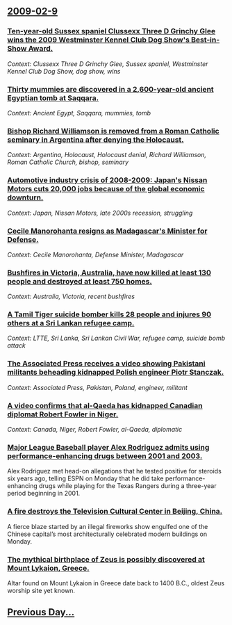 ## [2009-02-9](/news/2009/02/9/index.md)

### [ Ten-year-old Sussex spaniel Clussexx Three D Grinchy Glee wins the 2009 Westminster Kennel Club Dog Show's Best-in-Show Award. ](/news/2009/02/9/ten-year-old-sussex-spaniel-clussexx-three-d-grinchy-glee-wins-the-2009-westminster-kennel-club-dog-show-s-best-in-show-award.md)
_Context: Clussexx Three D Grinchy Glee, Sussex spaniel, Westminster Kennel Club Dog Show, dog show, wins_

### [ Thirty mummies are discovered in a 2,600-year-old ancient Egyptian tomb at Saqqara. ](/news/2009/02/9/thirty-mummies-are-discovered-in-a-2-600-year-old-ancient-egyptian-tomb-at-saqqara.md)
_Context: Ancient Egypt, Saqqara, mummies, tomb_

### [ Bishop Richard Williamson is removed from a Roman Catholic seminary in Argentina after denying the Holocaust. ](/news/2009/02/9/bishop-richard-williamson-is-removed-from-a-roman-catholic-seminary-in-argentina-after-denying-the-holocaust.md)
_Context: Argentina, Holocaust, Holocaust denial, Richard Williamson, Roman Catholic Church, bishop, seminary_

### [ Automotive industry crisis of 2008-2009: Japan's Nissan Motors cuts 20,000 jobs because of the global economic downturn. ](/news/2009/02/9/automotive-industry-crisis-of-2008-2009-p-japan-s-nissan-motors-cuts-20-000-jobs-because-of-the-global-economic-downturn.md)
_Context: Japan, Nissan Motors, late 2000s recession, struggling_

### [ Cecile Manorohanta resigns as Madagascar's Minister for Defense.  ](/news/2009/02/9/ca-c-cile-manorohanta-resigns-as-madagascar-s-minister-for-defense.md)
_Context: Cecile Manorohanta, Defense Minister, Madagascar_

### [ Bushfires in Victoria, Australia, have now killed at least 130 people and destroyed at least 750 homes. ](/news/2009/02/9/bushfires-in-victoria-australia-have-now-killed-at-least-130-people-and-destroyed-at-least-750-homes.md)
_Context: Australia, Victoria, recent bushfires_

### [ A Tamil Tiger suicide bomber kills 28 people and injures 90 others at a Sri Lankan refugee camp. ](/news/2009/02/9/a-tamil-tiger-suicide-bomber-kills-28-people-and-injures-90-others-at-a-sri-lankan-refugee-camp.md)
_Context: LTTE, Sri Lanka, Sri Lankan Civil War, refugee camp, suicide bomb attack_

### [ The Associated Press receives a video showing Pakistani militants beheading kidnapped Polish engineer Piotr Stanczak. ](/news/2009/02/9/the-associated-press-receives-a-video-showing-pakistani-militants-beheading-kidnapped-polish-engineer-piotr-stanczak.md)
_Context: Associated Press, Pakistan, Poland, engineer, militant_

### [ A video confirms that al-Qaeda has kidnapped Canadian diplomat Robert Fowler in Niger. ](/news/2009/02/9/a-video-confirms-that-al-qaeda-has-kidnapped-canadian-diplomat-robert-fowler-in-niger.md)
_Context: Canada, Niger, Robert Fowler, al-Qaeda, diplomatic_

### [ Major League Baseball player Alex Rodriguez admits using performance-enhancing drugs between 2001 and 2003. ](/news/2009/02/9/major-league-baseball-player-alex-rodriguez-admits-using-performance-enhancing-drugs-between-2001-and-2003.md)
Alex Rodriguez met head-on allegations that he tested positive for steroids six years ago, telling ESPN on Monday that he did take performance-enhancing drugs while playing for the Texas Rangers during a three-year period beginning in 2001.

### [ A fire destroys the Television Cultural Center in Beijing, China. ](/news/2009/02/9/a-fire-destroys-the-television-cultural-center-in-beijing-china.md)
A fierce blaze started by an illegal fireworks show engulfed one of the Chinese capital’s most architecturally celebrated modern buildings on Monday.

### [ The mythical birthplace of Zeus is possibly discovered at Mount Lykaion, Greece. ](/news/2009/02/9/the-mythical-birthplace-of-zeus-is-possibly-discovered-at-mount-lykaion-greece.md)
Altar found on Mount Lykaion in Greece date back to 1400 B.C., oldest Zeus worship site yet known.

## [Previous Day...](/news/2009/02/8/index.md)

